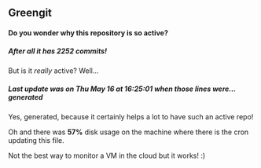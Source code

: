 ## Greengit

#### Do you wonder why this repository is so active?

##### After all it has 2252 commits!

But is it *really* active? Well...

##### Last update was on Thu May 16 at 16:25:01 when those lines were... generated

Yes, generated, because it certainly helps a lot to have such an active repo!

Oh and there was **57%** disk usage on the machine
where there is the cron updating this file.

Not the best way to monitor a VM in the cloud but it works! :)

